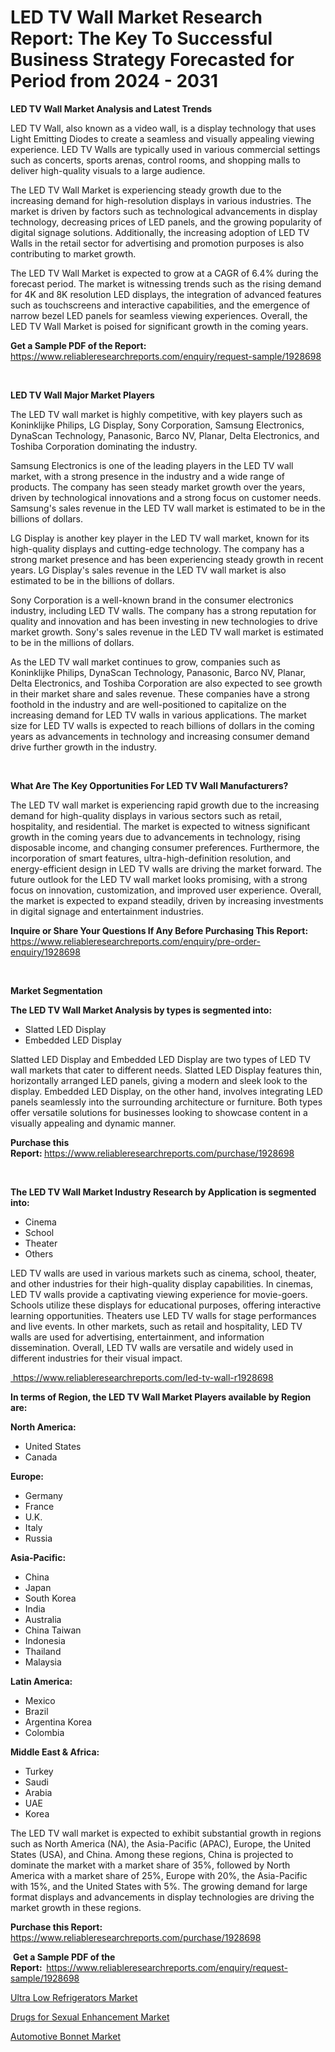 <p><h1>LED TV Wall Market Research Report: The Key To Successful Business Strategy Forecasted for Period from 2024 - 2031</h1></p><p><strong>LED TV Wall Market Analysis and Latest Trends</strong></p>
<p><p>LED TV Wall, also known as a video wall, is a display technology that uses Light Emitting Diodes to create a seamless and visually appealing viewing experience. LED TV Walls are typically used in various commercial settings such as concerts, sports arenas, control rooms, and shopping malls to deliver high-quality visuals to a large audience.</p><p>The LED TV Wall Market is experiencing steady growth due to the increasing demand for high-resolution displays in various industries. The market is driven by factors such as technological advancements in display technology, decreasing prices of LED panels, and the growing popularity of digital signage solutions. Additionally, the increasing adoption of LED TV Walls in the retail sector for advertising and promotion purposes is also contributing to market growth.</p><p>The LED TV Wall Market is expected to grow at a CAGR of 6.4% during the forecast period. The market is witnessing trends such as the rising demand for 4K and 8K resolution LED displays, the integration of advanced features such as touchscreens and interactive capabilities, and the emergence of narrow bezel LED panels for seamless viewing experiences. Overall, the LED TV Wall Market is poised for significant growth in the coming years.</p></p>
<p><strong>Get a Sample PDF of the Report:&nbsp;</strong> <a href="https://www.reliableresearchreports.com/enquiry/request-sample/1928698">https://www.reliableresearchreports.com/enquiry/request-sample/1928698</a></p>
<p>&nbsp;</p>
<p><strong>LED TV Wall Major Market Players</strong></p>
<p><p>The LED TV wall market is highly competitive, with key players such as Koninklijke Philips, LG Display, Sony Corporation, Samsung Electronics, DynaScan Technology, Panasonic, Barco NV, Planar, Delta Electronics, and Toshiba Corporation dominating the industry. </p><p>Samsung Electronics is one of the leading players in the LED TV wall market, with a strong presence in the industry and a wide range of products. The company has seen steady market growth over the years, driven by technological innovations and a strong focus on customer needs. Samsung's sales revenue in the LED TV wall market is estimated to be in the billions of dollars.</p><p>LG Display is another key player in the LED TV wall market, known for its high-quality displays and cutting-edge technology. The company has a strong market presence and has been experiencing steady growth in recent years. LG Display's sales revenue in the LED TV wall market is also estimated to be in the billions of dollars.</p><p>Sony Corporation is a well-known brand in the consumer electronics industry, including LED TV walls. The company has a strong reputation for quality and innovation and has been investing in new technologies to drive market growth. Sony's sales revenue in the LED TV wall market is estimated to be in the millions of dollars.</p><p>As the LED TV wall market continues to grow, companies such as Koninklijke Philips, DynaScan Technology, Panasonic, Barco NV, Planar, Delta Electronics, and Toshiba Corporation are also expected to see growth in their market share and sales revenue. These companies have a strong foothold in the industry and are well-positioned to capitalize on the increasing demand for LED TV walls in various applications. The market size for LED TV walls is expected to reach billions of dollars in the coming years as advancements in technology and increasing consumer demand drive further growth in the industry.</p></p>
<p>&nbsp;</p>
<p><strong>What Are The Key Opportunities For LED TV Wall Manufacturers?</strong></p>
<p><p>The LED TV wall market is experiencing rapid growth due to the increasing demand for high-quality displays in various sectors such as retail, hospitality, and residential. The market is expected to witness significant growth in the coming years due to advancements in technology, rising disposable income, and changing consumer preferences. Furthermore, the incorporation of smart features, ultra-high-definition resolution, and energy-efficient design in LED TV walls are driving the market forward. The future outlook for the LED TV wall market looks promising, with a strong focus on innovation, customization, and improved user experience. Overall, the market is expected to expand steadily, driven by increasing investments in digital signage and entertainment industries.</p></p>
<p><strong>Inquire or Share Your Questions If Any Before Purchasing This Report:</strong> <a href="https://www.reliableresearchreports.com/enquiry/pre-order-enquiry/1928698">https://www.reliableresearchreports.com/enquiry/pre-order-enquiry/1928698</a></p>
<p>&nbsp;</p>
<p><strong>Market Segmentation</strong></p>
<p><strong>The LED TV Wall Market Analysis by types is segmented into:</strong></p>
<p><ul><li>Slatted LED Display</li><li>Embedded LED Display</li></ul></p>
<p><p>Slatted LED Display and Embedded LED Display are two types of LED TV wall markets that cater to different needs. Slatted LED Display features thin, horizontally arranged LED panels, giving a modern and sleek look to the display. Embedded LED Display, on the other hand, involves integrating LED panels seamlessly into the surrounding architecture or furniture. Both types offer versatile solutions for businesses looking to showcase content in a visually appealing and dynamic manner.</p></p>
<p><strong>Purchase this Report:&nbsp;</strong><a href="https://www.reliableresearchreports.com/purchase/1928698">https://www.reliableresearchreports.com/purchase/1928698</a></p>
<p>&nbsp;</p>
<p><strong>The LED TV Wall Market Industry Research by Application is segmented into:</strong></p>
<p><ul><li>Cinema</li><li>School</li><li>Theater</li><li>Others</li></ul></p>
<p><p>LED TV walls are used in various markets such as cinema, school, theater, and other industries for their high-quality display capabilities. In cinemas, LED TV walls provide a captivating viewing experience for movie-goers. Schools utilize these displays for educational purposes, offering interactive learning opportunities. Theaters use LED TV walls for stage performances and live events. In other markets, such as retail and hospitality, LED TV walls are used for advertising, entertainment, and information dissemination. Overall, LED TV walls are versatile and widely used in different industries for their visual impact.</p></p>
<p><a href="https://www.reliableresearchreports.com/led-tv-wall-r1928698">&nbsp;https://www.reliableresearchreports.com/led-tv-wall-r1928698</a></p>
<p><strong>In terms of Region, the LED TV Wall Market Players available by Region are:</strong></p>
<p>
    <p> <strong> North America: </strong>
        <ul>
            <li>United States</li>
            <li>Canada</li>
        </ul>
        </p> 
    <p> <strong> Europe: </strong>
        <ul>
            <li>Germany</li>
            <li>France</li>
            <li>U.K.</li>
            <li>Italy</li>
            <li>Russia</li>
        </ul>
        </p> 
    <p> <strong> Asia-Pacific: </strong>
        <ul>
            <li>China</li>
            <li>Japan</li>
            <li>South Korea</li>
            <li>India</li>
            <li>Australia</li>
            <li>China Taiwan</li>
            <li>Indonesia</li>
            <li>Thailand</li>
            <li>Malaysia</li>
        </ul>
        </p> 
    <p> <strong> Latin America: </strong>
        <ul>
            <li>Mexico</li>
            <li>Brazil</li>
            <li>Argentina Korea</li>
            <li>Colombia</li>
        </ul>
        </p> 
    <p> <strong> Middle East & Africa: </strong>
        <ul>
            <li>Turkey</li>
            <li>Saudi</li>
            <li>Arabia</li>
            <li>UAE</li>
            <li>Korea</li>
        </ul>
    </p>
    </p>
<p><p>The LED TV wall market is expected to exhibit substantial growth in regions such as North America (NA), the Asia-Pacific (APAC), Europe, the United States (USA), and China. Among these regions, China is projected to dominate the market with a market share of 35%, followed by North America with a market share of 25%, Europe with 20%, the Asia-Pacific with 15%, and the United States with 5%. The growing demand for large format displays and advancements in display technologies are driving the market growth in these regions.</p></p>
<p><strong>Purchase this Report: </strong><a href="https://www.reliableresearchreports.com/purchase/1928698">https://www.reliableresearchreports.com/purchase/1928698</a></p>
<p>&nbsp;<strong>Get a Sample PDF of the Report:&nbsp;&nbsp;</strong><a href="https://www.reliableresearchreports.com/enquiry/request-sample/1928698">https://www.reliableresearchreports.com/enquiry/request-sample/1928698</a></p>
<p><strong></strong></p>
<p><p><a href="https://github.com/DaveBlock08/Market-Research-Report-List-1/blob/main/ultra-low-refrigerators-market.md">Ultra Low Refrigerators Market</a></p><p><a href="https://github.com/sarabits412/Market-Research-Report-List-1/blob/main/drugs-for-sexual-enhancement-market.md">Drugs for Sexual Enhancement Market</a></p><p><a href="https://view.publitas.com/reportprime-1/global-automotive-bonnet-market-is-projected-to-grow-at-a-cagr-of-4-5-forcasted-for-period-from-2024-to-2031/">Automotive Bonnet Market</a></p></p>